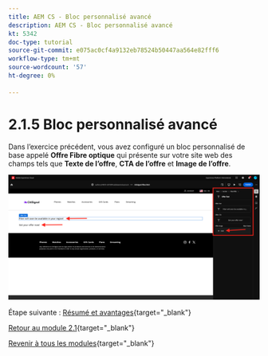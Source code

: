 ```yaml
---
title: AEM CS - Bloc personnalisé avancé
description: AEM CS - Bloc personnalisé avancé
kt: 5342
doc-type: tutorial
source-git-commit: e075ac0cf4a9132eb78524b50447aa564e82fff6
workflow-type: tm+mt
source-wordcount: '57'
ht-degree: 0%

---
```


# 2.1.5 Bloc personnalisé avancé

Dans l’exercice précédent, vous avez configuré un bloc personnalisé de base appelé **Offre Fibre optique** qui présente sur votre site web des champs tels que **Texte de l’offre**, **CTA de l’offre** et **Image de l’offre**.

![ AEMCS ](./images/block29.png)

Étape suivante : [Résumé et avantages](./summary.md){target="_blank"}

[Retour au module 2.1](./aemcs.md){target="_blank"}

[Revenir à tous les modules](./../../../overview.md){target="_blank"}
